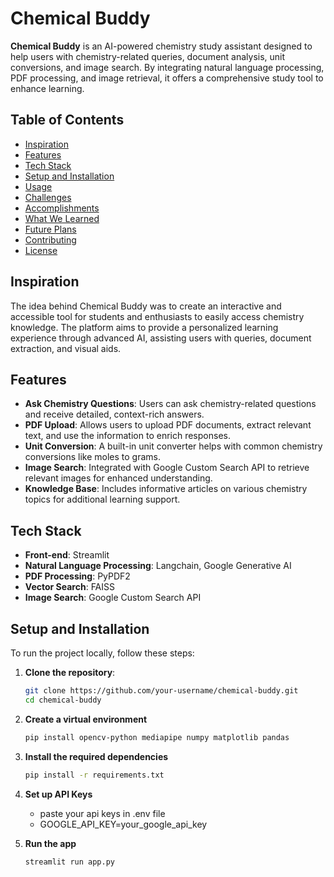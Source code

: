 # Chemical Buddy

**Chemical Buddy** is an AI-powered chemistry study assistant designed to help users with chemistry-related queries, document analysis, unit conversions, and image search. By integrating natural language processing, PDF processing, and image retrieval, it offers a comprehensive study tool to enhance learning.

## Table of Contents
- [Inspiration](#inspiration)
- [Features](#features)
- [Tech Stack](#tech-stack)
- [Setup and Installation](#setup-and-installation)
- [Usage](#usage)
- [Challenges](#challenges)
- [Accomplishments](#accomplishments)
- [What We Learned](#what-we-learned)
- [Future Plans](#future-plans)
- [Contributing](#contributing)
- [License](#license)

## Inspiration
The idea behind Chemical Buddy was to create an interactive and accessible tool for students and enthusiasts to easily access chemistry knowledge. The platform aims to provide a personalized learning experience through advanced AI, assisting users with queries, document extraction, and visual aids.

## Features
- **Ask Chemistry Questions**: Users can ask chemistry-related questions and receive detailed, context-rich answers.
- **PDF Upload**: Allows users to upload PDF documents, extract relevant text, and use the information to enrich responses.
- **Unit Conversion**: A built-in unit converter helps with common chemistry conversions like moles to grams.
- **Image Search**: Integrated with Google Custom Search API to retrieve relevant images for enhanced understanding.
- **Knowledge Base**: Includes informative articles on various chemistry topics for additional learning support.

## Tech Stack
- **Front-end**: Streamlit
- **Natural Language Processing**: Langchain, Google Generative AI
- **PDF Processing**: PyPDF2
- **Vector Search**: FAISS
- **Image Search**: Google Custom Search API

## Setup and Installation

To run the project locally, follow these steps:

1. **Clone the repository**:
   ```bash
   git clone https://github.com/your-username/chemical-buddy.git
   cd chemical-buddy
   ```

2. **Create a virtual environment**
   ```bash
   pip install opencv-python mediapipe numpy matplotlib pandas
   ```
3. **Install the required dependencies**
   ```bash
   pip install -r requirements.txt
   ```
4. **Set up API Keys**
   - paste your api keys in .env file
   - GOOGLE_API_KEY=your_google_api_key
     
5. **Run the app**
   ```bash
   streamlit run app.py
   ```
